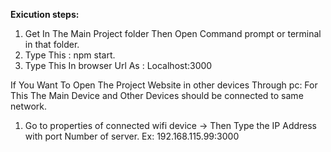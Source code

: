 **Exicution steps:**
1. Get In The Main Project folder Then Open Command prompt or terminal in that folder.
2. Type This : npm start.
3. Type This In browser Url As : Localhost:3000

If You Want To Open The Project Website in other devices Through pc:
For This The Main Device and Other Devices should be connected to same network.
1. Go to properties of connected wifi device -> Then Type the IP Address with port Number of server. Ex: 192.168.115.99:3000
